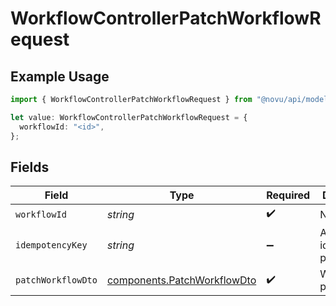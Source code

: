 # WorkflowControllerPatchWorkflowRequest

## Example Usage

```typescript
import { WorkflowControllerPatchWorkflowRequest } from "@novu/api/models/operations";

let value: WorkflowControllerPatchWorkflowRequest = {
  workflowId: "<id>",
};
```

## Fields

| Field                                                                      | Type                                                                       | Required                                                                   | Description                                                                |
| -------------------------------------------------------------------------- | -------------------------------------------------------------------------- | -------------------------------------------------------------------------- | -------------------------------------------------------------------------- |
| `workflowId`                                                               | *string*                                                                   | :heavy_check_mark:                                                         | N/A                                                                        |
| `idempotencyKey`                                                           | *string*                                                                   | :heavy_minus_sign:                                                         | A header for idempotency purposes                                          |
| `patchWorkflowDto`                                                         | [components.PatchWorkflowDto](../../models/components/patchworkflowdto.md) | :heavy_check_mark:                                                         | Workflow patch details                                                     |
